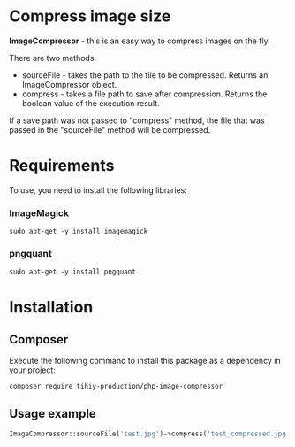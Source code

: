 # Compress image size

**ImageCompressor** - this is an easy way to compress images on the fly.

There are two methods:

* sourceFile - takes the path to the file to be compressed. Returns an ImageCompressor object.
* compress - takes a file path to save after compression. Returns the boolean value of the execution result.

If a save path was not passed to "compress" method, the file that was passed in the "sourceFile" method will be
compressed.

# Requirements

To use, you need to install the following libraries:

### ImageMagick

```
sudo apt-get -y install imagemagick
```

### pngquant

```
sudo apt-get -y install pngquant
```

# Installation

## Composer

Execute the following command to install this package as a dependency in your project:

```
composer require tihiy-production/php-image-compressor
```

## Usage example

```php
ImageCompressor::sourceFile('test.jpg')->compress('test_compressed.jpg');
```
